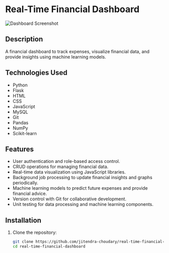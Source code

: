 # Real-Time Financial Dashboard

![Dashboard Screenshot](path/to/your/screenshot.png)

## Description
A financial dashboard to track expenses, visualize financial data, and provide insights using machine learning models.

## Technologies Used
- Python
- Flask
- HTML
- CSS
- JavaScript
- MySQL
- Git
- Pandas
- NumPy
- Scikit-learn

## Features
- User authentication and role-based access control.
- CRUD operations for managing financial data.
- Real-time data visualization using JavaScript libraries.
- Background job processing to update financial insights and graphs periodically.
- Machine learning models to predict future expenses and provide financial advice.
- Version control with Git for collaborative development.
- Unit testing for data processing and machine learning components.

## Installation
1. Clone the repository:
   ```bash
   git clone https://github.com/jitendra-choudary/real-time-financial-dashboard.git
   cd real-time-financial-dashboard
